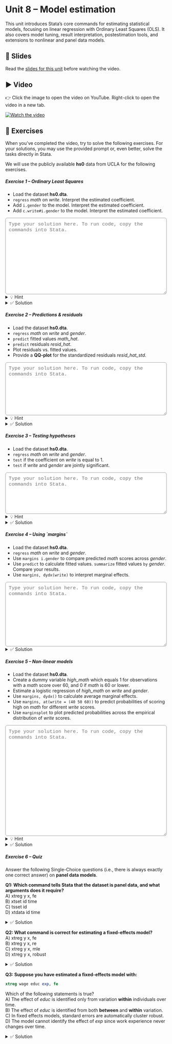 # Unit 8 – Model estimation

This unit introduces Stata’s core commands for estimating statistical models, focusing on linear regression with Ordinary Least Squares (OLS). It also covers model tuning, result interpretation, postestimation tools, and extensions to nonlinear and panel data models.

## 📄 Slides

Read the [slides for this unit](unit08_slides.pdf) before watching the video.

## ▶️ Video

👉 Click the image to open the video on YouTube. Right-click to open the video in a new tab.

[![Watch the video](https://img.youtube.com/vi/wBTNRrqwBA4/0.jpg)](https://www.youtube.com/watch?v=wBTNRrqwBA4)

## 🧪 Exercises

When you've completed the video, try to solve the following exercises. For your solutions, you may use the provided prompt or, even better, solve the tasks directly in Stata.

<span style="display:block; margin-top:0.5em;"></span>

We will use the publicly available **hs0** data from UCLA for the following exercises. 

<h5>Exercise 1 – Ordinary Least Squares </h5>

- Load the dataset **hs0.dta**.
- `regress` *math* on *write*. Interpret the estimated coefficient.
- Add `i.gender` to the model. Interpret the estimated coefficient.
- Add `c.write#i.gender` to the model. Interpret the estimated coefficient.

<textarea id="ex1" rows="12"
  style="width:100%;
         font-family: ui-monospace, SFMono-Regular, Menlo, Consolas, 'Liberation Mono', monospace;
         font-size: 0.95rem;
         padding: 0.6rem;
         border: 1px solid #999;
         border-radius: 6px;
         color: #000;
         background-color: #fff;
         outline: none;
         box-shadow: none;"
  placeholder="Type your solution here. To run code, copy the commands into Stata."></textarea>
  
<details>
<summary>💡 Hint</summary>

*math* is your dependent (left-hand side) variable. <br>
The qualifier `c.` tells Stata that a variable is continuous, `i.` is for categorical variables.
By combining variables with `#` you include an interaction between them into the model. <br>

</details>   

<details>
<summary>✅ Solution</summary>

```stata
use "https://stats.idre.ucla.edu/stat/data/hs0", clear
regress math c.write
```

The coefficient on *write* shows the expected change in *math* scores for a one-point increase in writing. E.g., a 10-point increase in *write* scores is associated with a 6.1-point increase in math scores.

```stata
regress math c.write i.gender
```

The coefficient on *gender* compares females to males at the same *write* score. A negative estimate means that, controlling for writing, females have lower average *math* scores than males.

```stata
regress math c.write i.gender c.write#i.gender
```

The interaction term indicates if the slope of *write* differs by *gender*. For women, the association between *math* and *write* scores is stronger than for men. This difference is not significant.

</details>

<h5>Exercise 2 – Predictions & residuals </h5>

- Load the dataset **hs0.dta**.
- `regress` *math* on *write* and *gender*.
- `predict` fitted values *math_hat*. 
- `predict` residuals *resid_hat*.
- Plot residuals vs. fitted values.
- Provide a **QQ-plot** for the standardized residuals *resid_hat_std*.

<textarea id="ex2" rows="8"
  style="width:100%;
         font-family: ui-monospace, SFMono-Regular, Menlo, Consolas, 'Liberation Mono', monospace;
         font-size: 0.95rem;
         padding: 0.6rem;
         border: 1px solid #999;
         border-radius: 6px;
         color: #000;
         background-color: #fff;
         outline: none;
         box-shadow: none;"
  placeholder="Type your solution here. To run code, copy the commands into Stata."></textarea>
  
<details>
<summary>💡 Hint</summary>

You may use `predict` to calculate residuals and standardized residuals. <br>
You may also calculate residuals by hand after predicting the fitted values. <br>
Use `scatter` to plot residuals (y-axis) against fitted values (x-axis). <br>
Use `qnorm resid_hat_std` for the QQ-plot.

</details> 

<details>
<summary>✅ Solution</summary>

```stata
use "https://stats.idre.ucla.edu/stat/data/hs0", clear
regress math c.write i.gender
predict math_hat
predict resid_hat, residuals
scatter resid_hat math_hat, yline(0, lcol(red))
predict resid_hat_std, rstandard
qnorm resid_hat_std
```

</details>

<h5>Exercise 3 – Testing hypotheses </h5>

- Load the dataset **hs0.dta**.
- `regress` *math* on *write* and *gender*.
- `test` if the coefficient on *write* is equal to 1.
- `test` if *write* and *gender* are jointly significant.

<textarea id="ex3" rows="6"
  style="width:100%;
         font-family: ui-monospace, SFMono-Regular, Menlo, Consolas, 'Liberation Mono', monospace;
         font-size: 0.95rem;
         padding: 0.6rem;
         border: 1px solid #999;
         border-radius: 6px;
         color: #000;
         background-color: #fff;
         outline: none;
         box-shadow: none;"
  placeholder="Type your solution here. To run code, copy the commands into Stata."></textarea>
  
<details>
<summary>💡 Hint</summary>

Consult the *help* file for `test`. You have to pass the coefficient names to `test`. You can find the names of coefficients in the regression output.

</details> 

<details>
<summary>✅ Solution</summary>

```stata
use "https://stats.idre.ucla.edu/stat/data/hs0", clear
regress math c.write i.gender, coeflegend
test write = 1
test write 2.gender
```

</details>

<h5>Exercise 4 – Using `margins` </h5>

- Load the dataset **hs0.dta**.
- `regress` *math* on *write* and *gender*.
- Use `margins i.gender` to compare predicted *math* scores across *gender*.
- Use `predict` to calculate fitted values. `summarize` fitted values `by` *gender*. Compare your results.
- Use `margins, dydx(write)` to interpret marginal effects.


<textarea id="ex4" rows="10"
  style="width:100%;
         font-family: ui-monospace, SFMono-Regular, Menlo, Consolas, 'Liberation Mono', monospace;
         font-size: 0.95rem;
         padding: 0.6rem;
         border: 1px solid #999;
         border-radius: 6px;
         color: #000;
         background-color: #fff;
         outline: none;
         box-shadow: none;"
  placeholder="Type your solution here. To run code, copy the commands into Stata."></textarea>
  
<details>
<summary>✅ Solution</summary>

```stata
use "https://stats.idre.ucla.edu/stat/data/hs0", clear
regress math c.write i.gender
margins gender
predict math_hat 
bys gender: sum math_hat
```

Calculated means are different. <br>
`margins gender` reports adjusted means: it predicts *math* for each observation twice (as if male and as if female), holding each observation’s own *write* value fixed, then averages. So groups are compared with the same distribution of controls. <br>
Using `predict` and `bys gender: summarize` averages fitted values within each group’s actual covariate distribution, so differences in *write* across groups affect the means.

```stata
margins, dydx(write)
```

For linear models, this is just the estimated coefficient. This will become especially useful when estimating non-linear models, where marginal effects are not equal to coefficients.

</details>

<h5>Exercise 5 – Non-linear models </h5>

- Load the dataset **hs0.dta**.
- Create a dummy variable *high_math* which equals 1 for observations with a *math* score over 60, and 0 if *math* is 60 or lower.
- Estimate a logistic regression of *high_math* on *write* and *gender*.
- Use `margins, dydx()` to calculate average marginal effects.
- Use `margins, at(write = (40 50 60))` to predict probabilities of scoring high on *math* for different *write* scores.
- Use `marginsplot` to plot predicted probabilities across the empirical distribution of *write* scores.

<textarea id="ex5" rows="18"
  style="width:100%;
         font-family: ui-monospace, SFMono-Regular, Menlo, Consolas, 'Liberation Mono', monospace;
         font-size: 0.95rem;
         padding: 0.6rem;
         border: 1px solid #999;
         border-radius: 6px;
         color: #000;
         background-color: #fff;
         outline: none;
         box-shadow: none;"
  placeholder="Type your solution here. To run code, copy the commands into Stata."></textarea>

<details>
<summary>💡 Hint</summary>

You need to `generate` a new variable. Use a suitable *if*-condition and do not forget to exclude missings. <br>
Use `logit` to estimate a logistic regression. <br>
To span the empirical range of *write*, store `r(min)` and `r(max)` in **locals** after `summarize` and feed these to `margins` with the option `at(write=(local_min(1)local_max))`. <br>
When calling a **local**, enclose its name in backticks and apostrophes: `local'.

</details> 
  
<details>
<summary>✅ Solution</summary>

```stata
use "https://stats.idre.ucla.edu/stat/data/hs0", clear
gen high_math = 1 if math > 60 & !missing(math)
replace high_math = 0 if math <= 60
logit high_math c.write i.gender 
margins, dydx(write gender)
```

The average marginal effect for *write* gives the change in the probability of being above 60 in *math* for a one-point increase in the *write* score, keeping *gender* constant.

```stata
margins, at(write = (40 50 60))
```

The predicted probability (no marginal effects here!) of scoring high on *math* increases in the *write* score. 

```stata
summarize write
local write_min = r(min)
local write_max = r(max)
margins, at(write = (`write_min'(1)`write_max'))
marginsplot
```

</details>

<h5>Exercise 6 – Quiz </h5>

Answer the following Single-Choice questions (i.e., there is always exactly one correct answer) on **panel data models**. <br>

<span style="display:block; margin-top:0.5em;"></span>

**Q1: Which command tells Stata that the dataset is panel data, and what arguments does it require?** <br>
A) xtreg y x, fe <br>
B) xtset id time <br>
C) tsset id <br>
D) xtdata id time

<details>
<summary>✅ Solution</summary>

**Correct answer: B** <br>
`xtset` needs a panel dimension, i.e., the identifier for units of observation which are sampled more than once. A time dimension is optional. <br>
`xtreg` estimates panel data models after you `xtset` your data.

</details>

<span style="display:block; margin-top:0.5em;"></span>

**Q2: What command is correct for estimating a fixed-effects model?** <br>
A) xtreg y x, fe <br>
B) xtreg y x, re <br>
C) xtreg y x, mle <br>
D) xtreg y x, robust

<details>
<summary>✅ Solution</summary>

**Correct answer: A** <br>
The *option* `re` estimates a *random effects* model. <br>
The *option* `robust` provides robust standard errors.

</details>

<span style="display:block; margin-top:0.5em;"></span>

**Q3: Suppose you have estimated a fixed-effects model with:** <br>

```stata
xtreg wage educ exp, fe
```

Which of the following statements is true? <br>
A) The effect of *educ* is identified only from variation **within** individuals over time.  <br>
B) The effect of *educ* is identified from both **between** and **within** variation.  <br>
C) In fixed effects models, standard errors are automatically cluster robust.  <br>
D) The model cannot identify the effect of *exp* since work experience never changes over time.

<details>
<summary>✅ Solution</summary>

**Correct answer: A** <br>
To estimate cluster robust standard errors, you need to specify the *option* `vce(cluster id)`

</details>


<span style="display:block; margin-top:4em;"></span>
